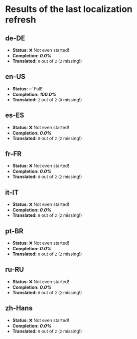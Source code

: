 # Results of the last localization refresh

## de-DE
- **Status:** ❌ Not even started!
- **Completion:** ***0.0%***
- **Translated:** `0` out of `2` (`2` missing!)

## en-US
- **Status:** ✅ Full!
- **Completion:** ***100.0%***
- **Translated:** `2` out of `2` (`0` missing!)

## es-ES
- **Status:** ❌ Not even started!
- **Completion:** ***0.0%***
- **Translated:** `0` out of `2` (`2` missing!)

## fr-FR
- **Status:** ❌ Not even started!
- **Completion:** ***0.0%***
- **Translated:** `0` out of `2` (`2` missing!)

## it-IT
- **Status:** ❌ Not even started!
- **Completion:** ***0.0%***
- **Translated:** `0` out of `2` (`2` missing!)

## pt-BR
- **Status:** ❌ Not even started!
- **Completion:** ***0.0%***
- **Translated:** `0` out of `2` (`2` missing!)

## ru-RU
- **Status:** ❌ Not even started!
- **Completion:** ***0.0%***
- **Translated:** `0` out of `2` (`2` missing!)

## zh-Hans
- **Status:** ❌ Not even started!
- **Completion:** ***0.0%***
- **Translated:** `0` out of `2` (`2` missing!)

